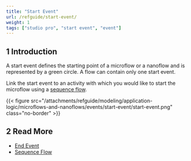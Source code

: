 ```yaml
---
title: "Start Event"
url: /refguide/start-event/
weight: 1
tags: ["studio pro", "start event", "event"]
---
```


## 1 Introduction

A start event defines the starting point of a microflow or a nanoflow and is represented by a green circle. A flow can contain only one start event.

Link the start event to an activity with which you would like to start the microflow using a [sequence flow](/refguide/sequence-flow/).

{{< figure src="/attachments/refguide/modeling/application-logic/microflows-and-nanoflows/events/start-event/start-event.png" class="no-border" >}}

## 2 Read More

* [End Event](/refguide/end-event/)
* [Sequence Flow](/refguide/sequence-flow/)
